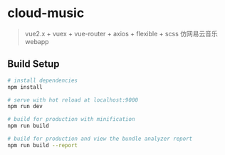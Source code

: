 # cloud-music

> vue2.x + vuex + vue-router + axios + flexible + scss 仿网易云音乐webapp

## Build Setup

``` bash
# install dependencies
npm install

# serve with hot reload at localhost:9000
npm run dev

# build for production with minification
npm run build

# build for production and view the bundle analyzer report
npm run build --report
```

